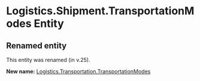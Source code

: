 # Logistics.Shipment.TransportationModes Entity

## Renamed entity

This entity was renamed (in v.25).

**New name:** [Logistics.Transportation.TransportationModes](Logistics.Transportation.TransportationModes.md)
